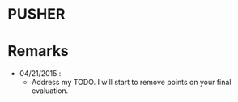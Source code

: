 PUSHER
======

# Remarks

- 04/21/2015 :
    - Address my TODO. I will start to remove points on your final evaluation.
